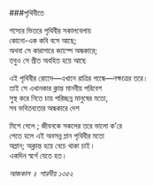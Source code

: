 ###পৃথিবীতে

শস্যের ভিতরে পৃথিবীর সকালবেলায়   
কোনো-এক কবি বসে আছে;   
অথবা সে কারাগারে ক্যাম্পে অন্ধকারে;   
তবুও সে প্রীত অবহিত হয়ে আছে

এই পৃথিবীর রোদেে—এখানে রাত্রির গন্ধেে—নক্ষত্রের তরে।   
তাই সে এখানকার ক্লান্ত মানবীয় পরিবেশ   
সুস্থ করে নিতে চায় পরিচ্ছন্ন মানুষের মতো,   
সব ভবিতব্যতার অন্ধকারে দেশ  

মিশে গেলে ; জীবনকে সকলের তরে ভালো ক’রে   
পেতে হলে এই অবসন্ন ম্লান পৃথিবীর মতো   
অম্লান; অক্লান্ত হয়ে বেচে থাকা চাই।   
একদিন স্বর্গে যেতে হত।  

*আজকাল ॥ শারদীয় ১৩৫২*
